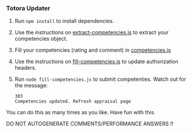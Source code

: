 ### Totora Updater
1. Run `npm install` to install dependencies.

2. Use the instructions on [extract-competencies.js](./extract-competencies.js) to extract your competencies object.

3. Fill your competencies (rating and comment) in [competencies.js](./competencies.js)

4. Use the instructions on [fill-competencies.js](./fill-competencies.js) to update authorization headers.

5. Run `node fill-competencies.js` to submit competenties. Watch out for the message:
    ```
    303
    Competencies updated. Refresh appraisal page
    ```

You can do this as many times as you like.
Have fun with this.

DO NOT AUTOGENERATE COMMENTS/PERFORMANCE ANSWERS !!